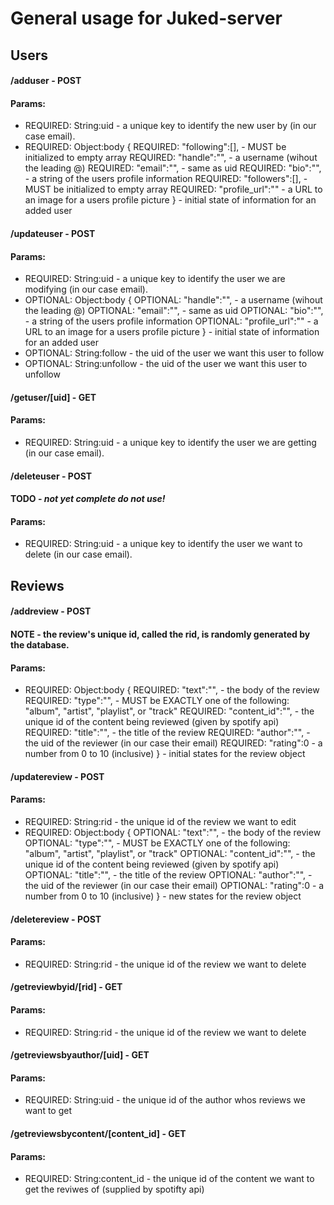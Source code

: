 # General usage for Juked-server

## Users

#### /adduser - POST
#### Params:

- REQUIRED: String:uid        - a unique key to identify the new user by (in our case email).
- REQUIRED: Object:body {
    REQUIRED: "following":[],  - MUST be initialized to empty array
    REQUIRED: "handle":"",     - a username (wihout the leading @)
    REQUIRED: "email":"",      - same as uid
    REQUIRED: "bio":"",        - a string of the users profile information
    REQUIRED: "followers":[],  - MUST be initialized to empty array
    REQUIRED: "profile_url":"" - a URL to an image for a users profile picture
    }                          - initial state of information for an added user


#### /updateuser - POST
#### Params:

- REQUIRED: String:uid         - a unique key to identify the user we are modifying (in our case email).
- OPTIONAL: Object:body {
    OPTIONAL: "handle":"",     - a username (wihout the leading @)
    OPTIONAL: "email":"",      - same as uid
    OPTIONAL: "bio":"",        - a string of the users profile information
    OPTIONAL: "profile_url":"" - a URL to an image for a users profile picture
    }                          - initial state of information for an added user
- OPTIONAL: String:follow      - the uid of the user we want this user to follow
- OPTIONAL: String:unfollow    - the uid of the user we want this user to unfollow

#### /getuser/[uid] - GET
#### Params:
- REQUIRED: String:uid         - a unique key to identify the user we are getting (in our case email).

#### /deleteuser - POST
#### TODO - *not yet complete do not use!*
#### Params:
- REQUIRED: String:uid         - a unique key to identify the user we want to delete (in our case email).

## Reviews

#### /addreview - POST
#### NOTE - the review's unique id, called the rid, is randomly generated by the database.
#### Params:
- REQUIRED: Object:body {
    REQUIRED: "text":"",       - the body of the review
    REQUIRED: "type":"",       - MUST be EXACTLY one of the following: "album", "artist", "playlist", or "track"
    REQUIRED: "content_id":"", - the unique id of the content being reviewed (given by spotify api)
    REQUIRED: "title":"",      - the title of the review
    REQUIRED: "author":"",     - the uid of the reviewer (in our case their email)
    REQUIRED: "rating":0       - a number from 0 to 10 (inclusive)
    }                          - initial states for the review object

#### /updatereview - POST
#### Params:
- REQUIRED: String:rid         - the unique id of the review we want to edit
- REQUIRED: Object:body {
    OPTIONAL: "text":"",       - the body of the review
    OPTIONAL: "type":"",       - MUST be EXACTLY one of the following: "album", "artist", "playlist", or "track"
    OPTIONAL: "content_id":"", - the unique id of the content being reviewed (given by spotify api)
    OPTIONAL: "title":"",      - the title of the review
    OPTIONAL: "author":"",     - the uid of the reviewer (in our case their email)
    OPTIONAL: "rating":0       - a number from 0 to 10 (inclusive)
    }                          - new states for the review object

#### /deletereview - POST
#### Params:
- REQUIRED: String:rid         - the unique id of the review we want to delete

#### /getreviewbyid/[rid] - GET
#### Params:
- REQUIRED: String:rid         - the unique id of the review we want to delete

#### /getreviewsbyauthor/[uid] - GET
#### Params:
- REQUIRED: String:uid         - the unique id of the author whos reviews we want to get


#### /getreviewsbycontent/[content_id] - GET
#### Params:
- REQUIRED: String:content_id         - the unique id of the content we  want to get the reviwes of (supplied by spotifty api)
